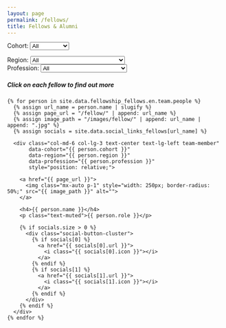 ```yaml
---
layout: page
permalink: /fellows/
title: Fellows & Alumni
---
```


<!-- Filters -->
<div id="filters" class="mb-3">
  <label for="cohort-filter">Cohort:</label>
  <select id="cohort-filter">
    <option value="">All</option>
    <option value="4">4 (2025-26)</option>
    <option value="3">3 (2024-25)</option>
    <option value="2">2 (2023-24)</option>
    <option value="1">1 (2022-23)</option>
    <!-- Add more cohort options if needed -->
  </select>
  <br>

  <label for="region-filter">Region:</label>
  <select id="region-filter">
    <option value="">All</option>
    <option value="East of England">East of England</option>
    <option value="London">London</option>
    <option value="Midlands">Midlands</option>
    <option value="North West">North West</option>
    <option value="Scotland">Scotland</option>
    <option value="South East- Kent, Surrey, Sussex">South East- Kent, Surrey, Sussex</option>
    <option value="South East- Thames Valley">South East- Thames Valley</option>
    <option value="South East- Wessex">South East- Wessex</option>
    <option value="South West">South West</option>
    <option value="Wales">Wales</option>
    <option value="International">International</option>
    <!-- Add more region options if needed -->
  </select>
  <br>
    <label for="profession-filter">Profession:</label>
  <select id="profession-filter">
    <option value="">All</option>
    <option value="Anaesthetics & Intensive Care">Anaesthetics & Intensive Care</option>
    <option value="Dentistry">Dentistry</option>
    <option value="Emergency Medicine">Emergency Medicine</option>
    <option value="General Practice">General Practice</option>
    <option value="Healthcare Science">Healthcare Science</option>
    <option value="Obstetrics & Gynaecology">Obstetrics & Gynaecology</option>
    <option value="Ophthalmology">Ophthalmology</option>
    <option value="Optometry">Optometry</option>
    <option value="Paediatrics">Paediatrics</option>
    <option value="Pathology">Pathology</option>
    <option value="Pharmacy">Pharmacy</option>
    <option value="Physiotherapy">Physiotherapy</option>
    <option value="Public Health">Public Health</option>
    <option value="Medicine">Medicine</option>
    <option value="Radiology">Radiology</option>
    <option value="Surgery">Surgery</option>
    <!-- Add more cohort options if needed -->
  </select>
  <br>
</div>

<!-- Team -->
<h5>Click on each fellow to find out more</h5>
<div class="container">
  <div class="row pt-3">

    {% for person in site.data.fellowship_fellows.en.team.people %}
      {% assign url_name = person.name | slugify %}
      {% assign page_url = "/fellow/" | append: url_name %}
      {% assign image_path = "/images/fellow/" | append: url_name | append: ".jpg" %}
      {% assign socials = site.data.social_links_fellows[url_name] %}

      <div class="col-md-6 col-lg-3 text-center text-lg-left team-member"
           data-cohort="{{ person.cohort }}"
           data-region="{{ person.region }}"
           data-profession="{{ person.profession }}"
           style="position: relative;">

        <a href="{{ page_url }}">
          <img class="mx-auto p-1" style="width: 250px; border-radius: 50%;" src="{{ image_path }}" alt="">
        </a>

        <h4>{{ person.name }}</h4>
        <p class="text-muted">{{ person.role }}</p>

        {% if socials.size > 0 %}
          <div class="social-button-cluster">
            {% if socials[0] %}
              <a href="{{ socials[0].url }}">
                <i class="{{ socials[0].icon }}"></i>
              </a>
            {% endif %}
            {% if socials[1] %}
              <a href="{{ socials[1].url }}">
                <i class="{{ socials[1].icon }}"></i>
              </a>
            {% endif %}
          </div>
        {% endif %}
      </div>
    {% endfor %}

  </div>
</div>
<!-- End Team -->

<script>
function initializeFilters() {
  const cohortFilter = document.getElementById('cohort-filter');
  const regionFilter = document.getElementById('region-filter');
  const professionFilter = document.getElementById('profession-filter');
  const members = document.querySelectorAll('.team-member');

  if (!cohortFilter || !regionFilter || !professionFilter || members.length === 0) {
    return;
  }

  function getQueryParam(name) {
    const urlParams = new URLSearchParams(window.location.search);
    return urlParams.get(name);
  }

  // Set filters based on URL parameters
  const cohortParam = getQueryParam('cohort');
  const regionParam = getQueryParam('region');
  const professionParam = getQueryParam('profession');

  if (cohortParam) cohortFilter.value = cohortParam;
  if (regionParam) regionFilter.value = regionParam;
  if (professionParam) professionFilter.value = professionParam;

  function filterMembers() {
    const cohort = cohortFilter.value;
    const region = regionFilter.value;
    const profession = professionFilter.value;

    members.forEach(member => {
      const matchCohort = !cohort || member.dataset.cohort === cohort;
      const matchRegion = !region || member.dataset.region === region;
      const matchProfession = !profession || member.dataset.profession === profession;

      member.style.display = (matchCohort && matchRegion && matchProfession) ? '' : 'none';
    });

    // Update URL parameters
    const params = new URLSearchParams();
    if (cohort) params.set('cohort', cohort);
    if (region) params.set('region', region);
    if (profession) params.set('profession', profession);
    const newUrl = window.location.pathname + (params.toString() ? '?' + params.toString() : '');
    window.history.replaceState({}, '', newUrl);
  }

  cohortFilter.addEventListener('change', filterMembers);
  regionFilter.addEventListener('change', filterMembers);
  professionFilter.addEventListener('change', filterMembers);

  filterMembers(); // Run once on page load
}

initializeFilters();
</script>

<style>
.social-button-cluster {
  position: absolute;
  top: 10px;
  left: 10px;
  display: flex;
  gap: 0;
}

.social-button-cluster a {
  display: inline-block;
  width: 35px;
  height: 35px;
  line-height: 35px;
  border-radius: 50%;
  background-color: #666;
  color: #fff;
  text-align: center;
  font-size: 17px;
}
</style>
